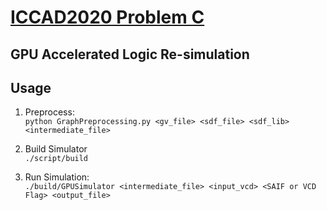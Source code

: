 # [ICCAD2020 Problem C](http://iccad-contest.org/2020/problems.html)
## GPU Accelerated Logic Re-simulation

## Usage

1. Preprocess:  
`python GraphPreprocessing.py <gv_file> <sdf_file> <sdf_lib> <intermediate_file>`

2. Build Simulator  
`./script/build`

3. Run Simulation:  
`./build/GPUSimulator <intermediate_file> <input_vcd> <SAIF or VCD Flag> <output_file>` 
